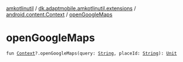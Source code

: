 [amkotlinutil](../../index.md) / [dk.adaptmobile.amkotlinutil.extensions](../index.md) / [android.content.Context](index.md) / [openGoogleMaps](open-google-maps.md)

# openGoogleMaps

`fun `[`Context`](https://developer.android.com/reference/android/content/Context.html)`?.openGoogleMaps(query: `[`String`](https://kotlinlang.org/api/latest/jvm/stdlib/kotlin/-string/index.html)`, placeId: `[`String`](https://kotlinlang.org/api/latest/jvm/stdlib/kotlin/-string/index.html)`): `[`Unit`](https://kotlinlang.org/api/latest/jvm/stdlib/kotlin/-unit/index.html)